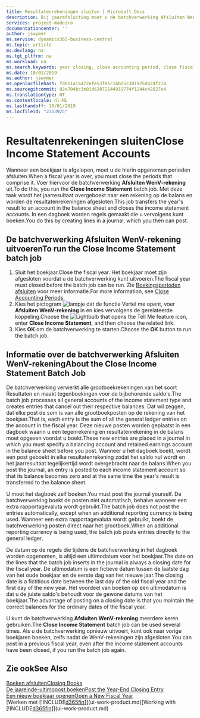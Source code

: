 ```yaml
---
title: Resultatenrekeningen sluiten | Microsoft Docs
description: Bij jaarafsluiting moet u de batchverwerking Afsluiten WenV-rekening uitvoeren om de boekhoudperioden te sluiten die het boekjaar vormen.
services: project-madeira
documentationcenter: ''
author: jswymer
ms.service: dynamics365-business-central
ms.topic: article
ms.devlang: na
ms.tgt_pltfrm: na
ms.workload: na
ms.search.keywords: year closing, close accounting period, close fiscal year, bank account detailed trial balance
ms.date: 10/01/2019
ms.author: jswymer
ms.openlocfilehash: fd811a1a472efe53fe1c16bd5c301925d424f274
ms.sourcegitcommit: 02e704bc3e01d62072144919774f1244c42827e4
ms.translationtype: HT
ms.contentlocale: nl-NL
ms.lasthandoff: 10/01/2019
ms.locfileid: "2313925"
---
```

# <a name="close-income-statement-accounts"></a><span data-ttu-id="1950c-103">Resultatenrekeningen sluiten</span><span class="sxs-lookup"><span data-stu-id="1950c-103">Close Income Statement Accounts</span></span>
<span data-ttu-id="1950c-104">Wanneer een boekjaar is afgelopen, moet u de hierin opgenomen perioden afsluiten.</span><span class="sxs-lookup"><span data-stu-id="1950c-104">When a fiscal year is over, you must close the periods that comprise it.</span></span> <span data-ttu-id="1950c-105">Voer hiervoor de batchverwerking **Afsluiten WenV-rekening** uit.</span><span class="sxs-lookup"><span data-stu-id="1950c-105">To do this, you run the **Close Income Statement** batch job.</span></span> <span data-ttu-id="1950c-106">Met deze taak wordt het jaarresultaat overgeboekt naar een rekening op de balans en worden de resultatenrekeningen afgesloten.</span><span class="sxs-lookup"><span data-stu-id="1950c-106">This job transfers the year's result to an account in the balance sheet and closes the income statement accounts.</span></span> <span data-ttu-id="1950c-107">In een dagboek worden regels gemaakt die u vervolgens kunt boeken.</span><span class="sxs-lookup"><span data-stu-id="1950c-107">You do this by creating lines in a journal, which you then can post.</span></span>

## <a name="to-run-the-close-income-statement-batch-job"></a><span data-ttu-id="1950c-108">De batchverwerking Afsluiten WenV-rekening uitvoeren</span><span class="sxs-lookup"><span data-stu-id="1950c-108">To run the Close Income Statement batch job</span></span>
1. <span data-ttu-id="1950c-109">Sluit het boekjaar.</span><span class="sxs-lookup"><span data-stu-id="1950c-109">Close the fiscal year.</span></span> <span data-ttu-id="1950c-110">Het boekjaar moet zijn afgesloten voordat u de batchverwerking kunt uitvoeren.</span><span class="sxs-lookup"><span data-stu-id="1950c-110">The fiscal year must closed before the batch job can be run.</span></span> <span data-ttu-id="1950c-111">Zie [Boekingsperioden afsluiten](year-close-account-periods.md) voor meer informatie.</span><span class="sxs-lookup"><span data-stu-id="1950c-111">For more information, see [Close Accounting Periods](year-close-account-periods.md).</span></span>
2. <span data-ttu-id="1950c-112">Kies het pictogram ![lampje dat de functie Vertel me opent](media/ui-search/search_small.png "Vertel me wat u wilt doen"), voer **Afsluiten WenV-rekening** in en kies vervolgens de gerelateerde koppeling.</span><span class="sxs-lookup"><span data-stu-id="1950c-112">Choose the ![Lightbulb that opens the Tell Me feature](media/ui-search/search_small.png "Tell me what you want to do") icon, enter **Close Income Statement**, and then choose the related link.</span></span>
3. <span data-ttu-id="1950c-113">Kies **OK** om de batchverwerking te starten.</span><span class="sxs-lookup"><span data-stu-id="1950c-113">Choose the **OK** button to run the batch job.</span></span>

## <a name="about-the-close-income-statement-batch-job"></a><span data-ttu-id="1950c-114">Informatie over de batchverwerking Afsluiten WenV-rekening</span><span class="sxs-lookup"><span data-stu-id="1950c-114">About the Close Income Statement Batch Job</span></span>
<span data-ttu-id="1950c-115">De batchverwerking verwerkt alle grootboekrekeningen van het soort Resultaten en maakt tegenboekingen voor de bijbehorende saldo's.</span><span class="sxs-lookup"><span data-stu-id="1950c-115">The batch job processes all general accounts of the income statement type and creates entries that cancel out their respective balances.</span></span> <span data-ttu-id="1950c-116">Dat wil zeggen, dat elke post de som is van alle grootboekposten op de rekening van het boekjaar.</span><span class="sxs-lookup"><span data-stu-id="1950c-116">That is, each entry is the sum of all the general ledger entries on the account in the fiscal year.</span></span> <span data-ttu-id="1950c-117">Deze nieuwe posten worden geplaatst in een dagboek waarin u een tegenrekening en resultatenrekening in de balans moet opgeven voordat u boekt.</span><span class="sxs-lookup"><span data-stu-id="1950c-117">These new entries are placed in a journal in which you must specify a balancing account and retained earnings account in the balance sheet before you post.</span></span> <span data-ttu-id="1950c-118">Wanneer u het dagboek boekt, wordt een post geboekt in elke resultatenrekening zodat het saldo nul wordt en het jaarresultaat tegelijkertijd wordt overgebracht naar de balans.</span><span class="sxs-lookup"><span data-stu-id="1950c-118">When you post the journal, an entry is posted to each income statement account so that its balance becomes zero and at the same time the year's result is transferred to the balance sheet.</span></span>

<span data-ttu-id="1950c-119">U moet het dagboek zelf boeken.</span><span class="sxs-lookup"><span data-stu-id="1950c-119">You must post the journal yourself.</span></span> <span data-ttu-id="1950c-120">De batchverwerking boekt de posten niet automatisch, behalve wanneer een extra rapportagevaluta wordt gebruikt.</span><span class="sxs-lookup"><span data-stu-id="1950c-120">The batch job does not post the entries automatically, except when an additional reporting currency is being used.</span></span> <span data-ttu-id="1950c-121">Wanneer een extra rapportagevaluta wordt gebruikt, boekt de batchverwerking posten direct naar het grootboek.</span><span class="sxs-lookup"><span data-stu-id="1950c-121">When an additional reporting currency is being used, the batch job posts entries directly to the general ledger.</span></span>

<span data-ttu-id="1950c-122">De datum op de regels die tijdens de batchverwerking in het dagboek worden opgenomen, is altijd een ultimodatum voor het boekjaar.</span><span class="sxs-lookup"><span data-stu-id="1950c-122">The date on the lines that the batch job inserts in the journal is always a closing date for the fiscal year.</span></span> <span data-ttu-id="1950c-123">De ultimodatum is een fictieve datum tussen de laatste dag van het oude boekjaar en de eerste dag van het nieuwe jaar.</span><span class="sxs-lookup"><span data-stu-id="1950c-123">The closing date is a fictitious date between the last day of the old fiscal year and the first day of the new year.</span></span> <span data-ttu-id="1950c-124">Het voordeel van boeken op een ultimodatum is dat u de juiste saldo's behoudt voor de gewone datums van het boekjaar.</span><span class="sxs-lookup"><span data-stu-id="1950c-124">The advantage of posting on a closing date is that you maintain the correct balances for the ordinary dates of the fiscal year.</span></span>

<span data-ttu-id="1950c-125">U kunt de batchverwerking **Afsluiten WenV-rekening** meerdere keren gebruiken.</span><span class="sxs-lookup"><span data-stu-id="1950c-125">The **Close Income Statement** batch job can be used several times.</span></span> <span data-ttu-id="1950c-126">Als u de batchverwerking opnieuw uitvoert, kunt ook naar vorige boekjaren boeken, zelfs nadat de WenV-rekeningen zijn afgesloten.</span><span class="sxs-lookup"><span data-stu-id="1950c-126">You can post in a previous fiscal year, even after the income statement accounts have been closed, if you run the batch job again.</span></span>

## <a name="see-also"></a><span data-ttu-id="1950c-127">Zie ook</span><span class="sxs-lookup"><span data-stu-id="1950c-127">See Also</span></span>
[<span data-ttu-id="1950c-128">Boeken afsluiten</span><span class="sxs-lookup"><span data-stu-id="1950c-128">Closing Books</span></span>](year-close-books.md)  
[<span data-ttu-id="1950c-129">De jaareinde-ultimopost boeken</span><span class="sxs-lookup"><span data-stu-id="1950c-129">Post the Year-End Closing Entry</span></span>](year-how-post-year-end-close-entry.md)  
[<span data-ttu-id="1950c-130">Een nieuw boekjaar openen</span><span class="sxs-lookup"><span data-stu-id="1950c-130">Open a New Fiscal Year</span></span>](finance-how-open-new-fiscal-year.md)  
<span data-ttu-id="1950c-131">[Werken met [!INCLUDE[d365fin](includes/d365fin_md.md)]](ui-work-product.md)</span><span class="sxs-lookup"><span data-stu-id="1950c-131">[Working with [!INCLUDE[d365fin](includes/d365fin_md.md)]](ui-work-product.md)</span></span>
